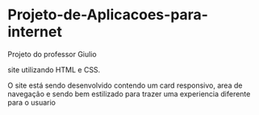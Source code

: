 # Projeto-de-Aplicacoes-para-internet
Projeto do professor Giulio 


site utilizando HTML  e  CSS. 

O site está sendo desenvolvido contendo um card responsivo, area de navegação e sendo bem estilizado para trazer uma experiencia diferente para o usuario 
